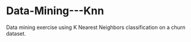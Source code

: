 # Data-Mining---Knn
Data mining exercise using K Nearest Neighbors classification on a churn dataset.
